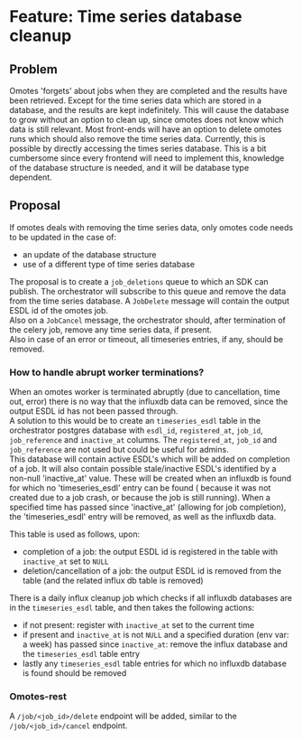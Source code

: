 # Feature: Time series database cleanup

## Problem

Omotes 'forgets' about jobs when they are completed and the results have been retrieved.
Except for the time series data which are stored in a database, and the results are kept
indefinitely. This will cause the database to grow without an option to clean up, since omotes does
not know which data is still relevant.
Most front-ends will have an option to delete omotes runs which should also remove the time series
data. Currently, this is possible by directly accessing the times series database. This is a bit
cumbersome since every frontend will need to implement this, knowledge of the database structure is
needed, and it will be database type dependent.

## Proposal

If omotes deals with removing the time series data, only omotes code needs to be updated in the case
of:

- an update of the database structure
- use of a different type of time series database

The proposal is to create a `job_deletions` queue to which an SDK can publish. The orchestrator will
subscribe to this queue and remove the data from the time series database. A `JobDelete` message
will contain the output ESDL id of the omotes job.  
Also on a `JobCancel` message, the orchestrator should, after termination of the celery job, remove
any time series data, if present.  
Also in case of an error or timeout, all timeseries entries, if any, should be removed.

### How to handle abrupt worker terminations?

When an omotes worker is terminated abruptly (due to cancellation, time out, error) there is no way
that the influxdb data can be removed, since the output ESDL id has not been passed through.  
A solution to this would be to create an `timeseries_esdl` table in the orchestrator postgres database
with `esdl_id`, `registered_at`, `job_id`, `job_reference` and `inactive_at` columns. The
`registered_at`, `job_id` and `job_reference` are not used but could be useful for admins.  
This database will contain active ESDL's which will be added on completion of a job.
It will also contain possible stale/inactive ESDL's identified by a non-null 'inactive_at' value.
These will be created when an influxdb is found for which no 'timeseries_esdl' entry can be found (
because it was not created due to a job crash, or because the job is still running). When a
specified time has passed since 'inactive_at' (allowing for job completion), the 'timeseries_esdl'
entry will be removed, as well as the influxdb data.  

This table is used as follows, upon:

- completion of a job: the output ESDL id is registered in the table with `inactive_at` set to
  `NULL`
- deletion/cancellation of a job: the output ESDL id is removed from the table (and the related
  influx db table is removed)

There is a daily influx cleanup job which checks if all influxdb databases are in the `timeseries_esdl`
table, and then takes the following actions:

- if not present: register with `inactive_at` set to the current time
- if present and `inactive_at` is not `NULL` and a specified duration (env var: a week) has passed
  since `inactive_at`: remove the influx database and the `timeseries_esdl` table entry
- lastly any `timeseries_esdl` table entries for which no influxdb database is found should be removed

### Omotes-rest

A `/job/<job_id>/delete` endpoint will be added, similar to the `/job/<job_id>/cancel` endpoint.
